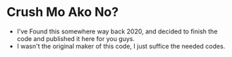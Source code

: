 # Crush Mo Ako No?

- I've Found this somewhere way back 2020, and decided to finish the code and published it here for you guys.
- I wasn't the original maker of this code, I just suffice the needed codes.

